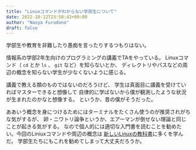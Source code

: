 ```yaml
---
title: "Linuxコマンドがわからない学部生について"
date: 2022-10-12T23:50:43+09:00
author: "Naoya Furudono"
draft: false
---
```


学部生や教育を非難したり愚痴を言ったりするつもりはない。

情報系の学部2年生向けのプログラミングの講義でTAをやっている。
Linuxコマンド（ `cd` とか `ls` 、 `git` など）を知らないとか、
ディレクトリやパスなどの周辺の概念を知らない学生が少なくないように感じる。

講義で教える類のものではないのだろうけど、
学生は真面目に講義を受けていればマスターできると想像して
自律的に学ばないから僕が観測したような状況が生まれたのかなと想像する。
というか、昔の僕がそうだった。

ああいう概念を身につけるためにはターミナルをたくさん使うのが推奨されがちな気がするが、
卵・ニワトリ論争というか、エアーマンが倒せない理論と同じことが起きる気がする。
なので個人的には適切な入門書を読むことを勧めたい。今回のLiniuxコマンドや周辺の概念は
[新しいLinuxの教科書](https://www.sbcr.jp/product/4797380941/)に多くを学んだ。
学部生たちにもこれを勧めてしまって大丈夫だろうか。

